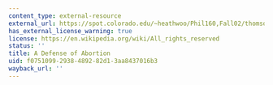 ```yaml
---
content_type: external-resource
external_url: https://spot.colorado.edu/~heathwoo/Phil160,Fall02/thomson.htm
has_external_license_warning: true
license: https://en.wikipedia.org/wiki/All_rights_reserved
status: ''
title: A Defense of Abortion
uid: f0751099-2938-4892-82d1-3aa8437016b3
wayback_url: ''
---
```

